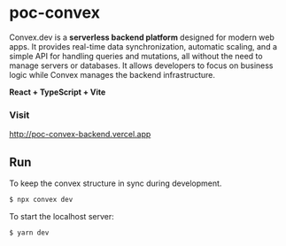 # poc-convex

Convex.dev is a **serverless backend platform** designed for modern web apps. 
It provides real-time data synchronization, automatic scaling, 
and a simple API for handling queries and mutations, all without the need 
to manage servers or databases. It allows developers to focus on business 
logic while Convex manages the backend infrastructure.

**React + TypeScript + Vite**

### Visit
http://poc-convex-backend.vercel.app

## Run
To keep the convex structure in sync during development.
  ```bash
  $ npx convex dev
  ```

To start the localhost server:
  ```bash
  $ yarn dev
  ```